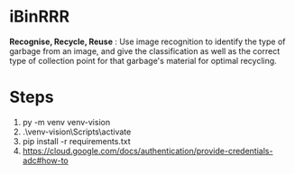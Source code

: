 # iBinRRR
**Recognise, Recycle, Reuse** : Use image recognition to identify the type of garbage from an image, and give the classification as well as the correct type of collection point for that garbage's material for optimal recycling.

# Steps
1. py -m venv venv-vision  
2. .\venv-vision\Scripts\activate
3. pip install -r requirements.txt
4. https://cloud.google.com/docs/authentication/provide-credentials-adc#how-to